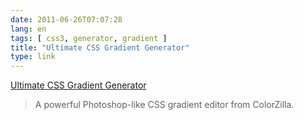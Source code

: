 ```yaml
---
date: 2011-06-26T07:07:28
lang: en
tags: [ css3, generator, gradient ]
title: "Ultimate CSS Gradient Generator"
type: link
---
```


[Ultimate CSS Gradient
Generator](http://www.colorzilla.com/gradient-editor/)

> A powerful Photoshop-like CSS gradient editor from ColorZilla.

